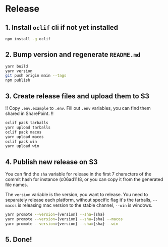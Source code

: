 # Release

## 1. Install `oclif` cli if not yet installed
```bash
npm install -g oclif
```

## 2. Bump version and regenerate `README.md`

```bash
yarn build
yarn version
git push origin main --tags
npm publish
```

## 3. Create release files and upload them to S3

!! Copy `.env.example` to `.env`. Fill out `.env` variables, you can find them shared in SharePoint. !!

```bash
oclif pack tarballs
yarn upload tarballs
oclif pack macos
yarn upload macos
oclif pack win
yarn upload win
```

## 4. Publish new release on S3

You can find the `sha` variable for release in the first 7 characters of the commit hash for instance (c06ad11)8, or you
can copy it from the generated file names.

The `version` variable is the version, you want to release. You need to separately release each platform, without
specific flag it's the tarballs, `--macos` is releasing mac version to the stable channel, `--win` is windows.

```bash
yarn promote --version={version} --sha={sha}
yarn promote --version={version} --sha={sha} --macos
yarn promote --version={version} --sha={sha} --win
```
## 5. Done!
